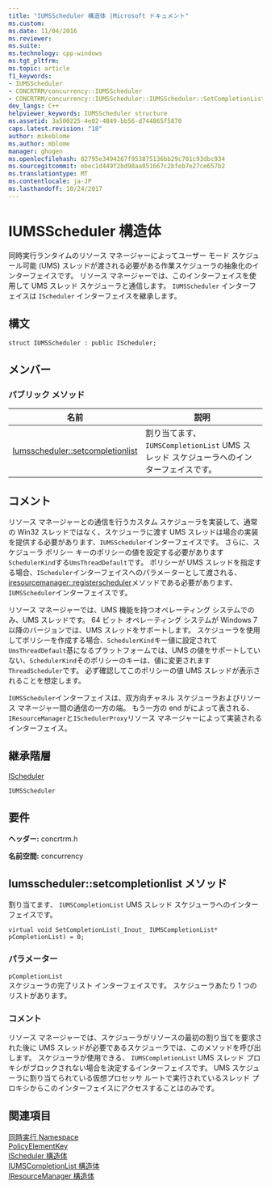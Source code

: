 ```yaml
---
title: "IUMSScheduler 構造体 |Microsoft ドキュメント"
ms.custom: 
ms.date: 11/04/2016
ms.reviewer: 
ms.suite: 
ms.technology: cpp-windows
ms.tgt_pltfrm: 
ms.topic: article
f1_keywords:
- IUMSScheduler
- CONCRTRM/concurrency::IUMSScheduler
- CONCRTRM/concurrency::IUMSScheduler::IUMSScheduler::SetCompletionList
dev_langs: C++
helpviewer_keywords: IUMSScheduler structure
ms.assetid: 3a500225-4e02-4849-bb56-d744865f5870
caps.latest.revision: "18"
author: mikeblome
ms.author: mblome
manager: ghogen
ms.openlocfilehash: 82795e3494267f953875136bb29c701c93dbc934
ms.sourcegitcommit: ebec1d449f2bd98aa851667c2bfeb7e27ce657b2
ms.translationtype: MT
ms.contentlocale: ja-JP
ms.lasthandoff: 10/24/2017
---
```

# <a name="iumsscheduler-structure"></a>IUMSScheduler 構造体
同時実行ランタイムのリソース マネージャーによってユーザー モード スケジュール可能 (UMS) スレッドが渡される必要がある作業スケジューラの抽象化のインターフェイスです。 リソース マネージャーでは、このインターフェイスを使用して UMS スレッド スケジューラと通信します。 `IUMSScheduler` インターフェイスは `IScheduler` インターフェイスを継承します。  
  
## <a name="syntax"></a>構文  
  
```
struct IUMSScheduler : public IScheduler;
```  
  
## <a name="members"></a>メンバー  
  
### <a name="public-methods"></a>パブリック メソッド  
  
|名前|説明|  
|----------|-----------------|  
|[Iumsscheduler::setcompletionlist](#setcompletionlist)|割り当てます、 `IUMSCompletionList` UMS スレッド スケジューラへのインターフェイスです。|  
  
## <a name="remarks"></a>コメント  
 リソース マネージャーとの通信を行うカスタム スケジューラを実装して、通常の Win32 スレッドではなく、スケジューラに渡す UMS スレッドは場合の実装を提供する必要があります、`IUMSScheduler`インターフェイスです。 さらに、スケジューラ ポリシー キーのポリシーの値を設定する必要があります`SchedulerKind`する`UmsThreadDefault`です。 ポリシーが UMS スレッドを指定する場合、`IScheduler`インターフェイスへのパラメーターとして渡される、 [iresourcemanager::registerscheduler](iresourcemanager-structure.md#registerscheduler)メソッドである必要があります、`IUMSScheduler`インターフェイスです。  
  
 リソース マネージャーでは、UMS 機能を持つオペレーティング システムでのみ、UMS スレッドです。 64 ビット オペレーティング システムが Windows 7 以降のバージョンでは、UMS スレッドをサポートします。 スケジューラを使用してポリシーを作成する場合、`SchedulerKind`キー値に設定されて`UmsThreadDefault`基になるプラットフォームでは、UMS の値をサポートしていない、`SchedulerKind`そのポリシーのキーは、値に変更されます`ThreadScheduler`です。 必ず確認してこのポリシーの値 UMS スレッドが表示されることを想定します。  
  
 `IUMSScheduler`インターフェイスは、双方向チャネル スケジューラおよびリソース マネージャー間の通信の一方の端。 もう一方の end がによって表される、`IResourceManager`と`ISchedulerProxy`リソース マネージャーによって実装されるインターフェイス。  
  
## <a name="inheritance-hierarchy"></a>継承階層  
 [IScheduler](ischeduler-structure.md)  
  
 `IUMSScheduler`  
  
## <a name="requirements"></a>要件  
 **ヘッダー:** concrtrm.h  
  
 **名前空間:** concurrency  
  
##  <a name="setcompletionlist"></a>Iumsscheduler::setcompletionlist メソッド  
 割り当てます、 `IUMSCompletionList` UMS スレッド スケジューラへのインターフェイスです。  
  
```
virtual void SetCompletionList(_Inout_ IUMSCompletionList* pCompletionList) = 0;
```  
  
### <a name="parameters"></a>パラメーター  
 `pCompletionList`  
 スケジューラの完了リスト インターフェイスです。 スケジューラあたり 1 つのリストがあります。  
  
### <a name="remarks"></a>コメント  
 リソース マネージャーでは、スケジューラがリソースの最初の割り当てを要求された後に UMS スレッドが必要であるスケジューラでは、このメソッドを呼び出します。 スケジューラが使用できる、 `IUMSCompletionList` UMS スレッド プロキシがブロックされない場合を決定するインターフェイスです。 UMS スケジューラに割り当てられている仮想プロセッサ ルートで実行されているスレッド プロキシからこのインターフェイスにアクセスすることはのみです。  
  
## <a name="see-also"></a>関連項目  
 [同時実行 Namespace](concurrency-namespace.md)   
 [PolicyElementKey](concurrency-namespace-enums.md)   
 [IScheduler 構造体](ischeduler-structure.md)   
 [IUMSCompletionList 構造体](iumscompletionlist-structure.md)   
 [IResourceManager 構造体](iresourcemanager-structure.md)
